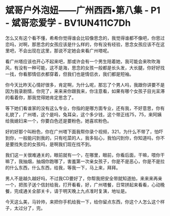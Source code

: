 # 斌哥户外泡妞——广州西西•第八集 - P1 - 斌哥恋爱学 - BV1UN411C7Dh

怎么又有这个看不懂，希希你觉得谁会比较像思念的，我觉得谁都不像吧，你思过恋吗，对啊，那思念的女孩应该是什么样的，你有没有经验，思念女孩应该不在这里吧，不会出现在这里，那说不定她会来看广州塔呢。

看广州塔应该也开心不起来吧，那或许会有一个男生陪着她，我可能会来吹吹海风，有没有一种可能，这不是海，思念的女孩一般都是长头发，大长腿，你好好找一找，你看那情侣衣都穿着，但我们也是情侣衣，我们都是短袖。

你今天比昨天心情好很多，肯定啊，为什么呢，那忘了个男人吗，我跟你讲要不是因为我录剧情，你完了，来来来你跟我来，你注意看，如果有哪个女孩子目光呆滞的看着你，那我觉得她肯定思念了。

等下她们看谁家的没有这么专业，你指的是哪方面专业，还有我，不好意思，你有礼貌了，广州塔，这个是吗，兔耳朵，这个多少钱，这个带正线75，75，来阿姨给我媳妇来一个，你要白色还是要粉色，她喜欢粉色。

好的好那个叫粉色，你在广州塔下面我帮你录个视频，321，为什么不带了，怕吓到你，一般能闪到我的，只有吃菜的人，我多贴心，我怕闪到你，你知道吗，你不是要找失恋的女孩吗，是啊我们现在找不到。

我们这一关很难通关的，眼前就有一个，在哪里，眼前，你看后面，干嘛，喂你干嘛了，我抽烟，抽烟你跑哪了，害羞第一次亲女孩子，你是不是恶心，你是不是拉的什么东西，什么东西，给我，等我一下，马上来，拜拜。

男人不是越久越好吗，不过我CD要好了，你帮我把安全带就知道拍，来来来再亲一个，把孩子送个信封给我，打开看看，好，广州塔餐，日常拼起来看看，心动晚餐，完成通关全部关卡，请于明天晚上九点准时复演，地址是。

今天这么美，马铃帅，来把你手机给我一下，给你留点东西，你这个人怎么这个样子，太过分了，完。